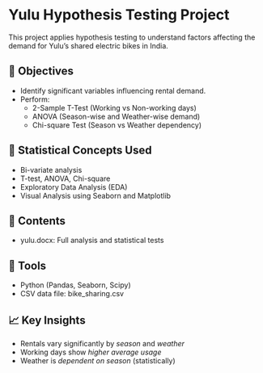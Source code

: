 # Yulu Hypothesis Testing Project

This project applies hypothesis testing to understand factors affecting the demand for Yulu’s shared electric bikes in India.

## 📌 Objectives
- Identify significant variables influencing rental demand.
- Perform:
  - 2-Sample T-Test (Working vs Non-working days)
  - ANOVA (Season-wise and Weather-wise demand)
  - Chi-square Test (Season vs Weather dependency)

## 🧪 Statistical Concepts Used
- Bi-variate analysis
- T-test, ANOVA, Chi-square
- Exploratory Data Analysis (EDA)
- Visual Analysis using Seaborn and Matplotlib

## 📁 Contents
- yulu.docx: Full analysis and statistical tests

## 🔧 Tools
- Python (Pandas, Seaborn, Scipy)
- CSV data file: bike_sharing.csv

## 📈 Key Insights
- Rentals vary significantly by *season* and *weather*
- Working days show *higher average usage*
- Weather is *dependent on season* (statistically)
